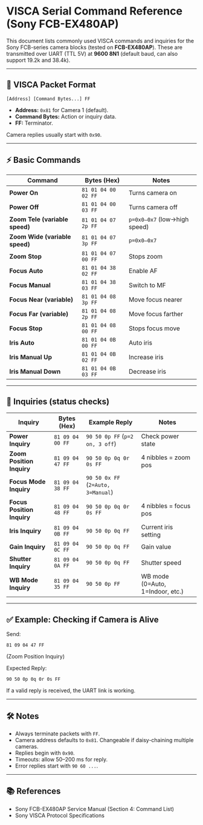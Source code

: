 # VISCA Serial Command Reference (Sony FCB-EX480AP)

This document lists commonly used VISCA commands and inquiries for the Sony FCB-series
camera blocks (tested on **FCB-EX480AP**). These are transmitted over UART (TTL 5V)
at **9600 8N1** (default baud, can also support 19.2k and 38.4k).

---

## 📡 VISCA Packet Format

```
[Address] [Command Bytes...] FF
```

- **Address:** `0x81` for Camera 1 (default).
- **Command Bytes:** Action or inquiry data.
- **FF:** Terminator.

Camera replies usually start with `0x90`.

---

## ⚡ Basic Commands

| Command                          | Bytes (Hex)                  | Notes |
|----------------------------------|------------------------------|-------|
| **Power On**                     | `81 01 04 00 02 FF`          | Turns camera on |
| **Power Off**                    | `81 01 04 00 03 FF`          | Turns camera off |
| **Zoom Tele (variable speed)**   | `81 01 04 07 2p FF`          | `p=0x0–0x7` (low→high speed) |
| **Zoom Wide (variable speed)**   | `81 01 04 07 3p FF`          | `p=0x0–0x7` |
| **Zoom Stop**                    | `81 01 04 07 00 FF`          | Stops zoom |
| **Focus Auto**                   | `81 01 04 38 02 FF`          | Enable AF |
| **Focus Manual**                 | `81 01 04 38 03 FF`          | Switch to MF |
| **Focus Near (variable)**        | `81 01 04 08 3p FF`          | Move focus nearer |
| **Focus Far (variable)**         | `81 01 04 08 2p FF`          | Move focus farther |
| **Focus Stop**                   | `81 01 04 08 00 FF`          | Stops focus move |
| **Iris Auto**                    | `81 01 04 0B 00 FF`          | Auto iris |
| **Iris Manual Up**               | `81 01 04 0B 02 FF`          | Increase iris |
| **Iris Manual Down**             | `81 01 04 0B 03 FF`          | Decrease iris |

---

## 🔎 Inquiries (status checks)

| Inquiry                          | Bytes (Hex)                  | Example Reply | Notes |
|----------------------------------|------------------------------|---------------|-------|
| **Power Inquiry**                | `81 09 04 00 FF`             | `90 50 0p FF` (`p=2 on, 3 off`) | Check power state |
| **Zoom Position Inquiry**        | `81 09 04 47 FF`             | `90 50 0p 0q 0r 0s FF` | 4 nibbles = zoom pos |
| **Focus Mode Inquiry**           | `81 09 04 38 FF`             | `90 50 0x FF` (`2=Auto, 3=Manual`) | |
| **Focus Position Inquiry**       | `81 09 04 48 FF`             | `90 50 0p 0q 0r 0s FF` | 4 nibbles = focus pos |
| **Iris Inquiry**                 | `81 09 04 0B FF`             | `90 50 0p 0q FF` | Current iris setting |
| **Gain Inquiry**                 | `81 09 04 0C FF`             | `90 50 0p 0q FF` | Gain value |
| **Shutter Inquiry**              | `81 09 04 0A FF`             | `90 50 0p 0q FF` | Shutter speed |
| **WB Mode Inquiry**              | `81 09 04 35 FF`             | `90 50 0p FF` | WB mode (0=Auto, 1=Indoor, etc.) |

---

## ✅ Example: Checking if Camera is Alive

Send:
```
81 09 04 47 FF
```
(Zoom Position Inquiry)

Expected Reply:
```
90 50 0p 0q 0r 0s FF
```
If a valid reply is received, the UART link is working.

---

## 🛠 Notes

- Always terminate packets with `FF`.
- Camera address defaults to `0x81`. Changeable if daisy-chaining multiple cameras.
- Replies begin with `0x90`.
- Timeouts: allow 50–200 ms for reply.
- Error replies start with `90 60 ...`.

---

## 📚 References

- Sony FCB-EX480AP Service Manual (Section 4: Command List)
- Sony VISCA Protocol Specifications
